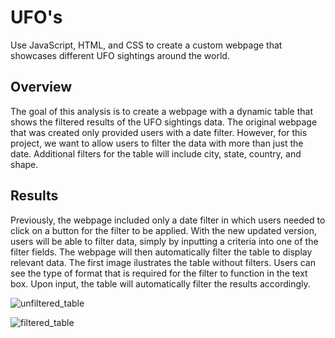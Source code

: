 # UFO's

Use JavaScript, HTML, and CSS to create a custom webpage that showcases different UFO sightings around the world.

## Overview
The goal of this analysis is to create a webpage with a dynamic table that shows the filtered results of the UFO sightings data. The original webpage that was created only provided users with a date filter. However, for this project, we want to allow users to filter the data with more than just the date. Additional filters for the table will include city, state, country, and shape.

## Results
Previously, the webpage included only a date filter in which users needed to click on a button for the filter to be applied. With the new updated version, users will be able to filter data, simply by inputting a criteria into one of the filter fields. The webpage will then automatically filter the table to display relevant data. The first image ilustrates the table without filters. Users can see the type of format that is required for the filter to function in the text box. Upon input, the table will automatically filter the results accordingly.

![unfiltered_table](https://user-images.githubusercontent.com/85411967/142088495-ce4ae866-81d6-47fe-be0f-4cd54aba739d.PNG)

![filtered_table](https://user-images.githubusercontent.com/85411967/142088503-4ef22d01-3c42-40ea-98e8-4b5cce8ce028.PNG)
